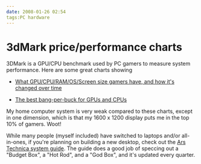 ```yaml
---
date: 2008-01-26 02:54
tags:PC hardware
---
```


# 3dMark price/performance charts

3DMark is a GPU/CPU benchmark used by PC gamers to measure system performance.
Here are some great charts showing

* [What GPU/CPU/RAM/OS/Screen size gamers have, and how it's changed over time](http://www.yougamers.com/hardware/stats/3dmark06/alltime/)

* [The best bang-per-buck for GPUs and CPUs](http://www.yougamers.com/hardware/stats/3dmark06/priceandperformance/)

My home computer system is very weak compared to these charts, except in one
dimension, which is that my 1600 x 1200 display puts me in the top 10% of
gamers. Woot!

While many people (myself included) have switched to laptops
and/or all-in-ones, if you're planning on building a new desktop, check out
the [Ars Technica system guide](http://arstechnica.com/guides/buyer/guide-200801.ars). The guide
does a good job of speccing out a "Budget Box", a "Hot Rod", and a "God Box",
and it's updated every quarter.
